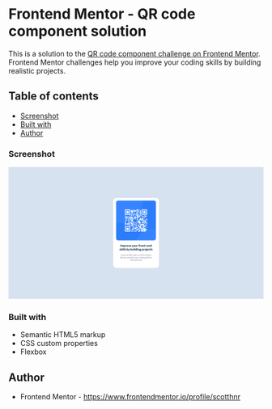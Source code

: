 # Frontend Mentor - QR code component solution

This is a solution to the [QR code component challenge on Frontend Mentor](https://www.frontendmentor.io/challenges/qr-code-component-iux_sIO_H). Frontend Mentor challenges help you improve your coding skills by building realistic projects. 

## Table of contents

- [Screenshot](#screenshot)
- [Built with](#built-with)
- [Author](#author)

### Screenshot

![](./screenshot.png)

### Built with

- Semantic HTML5 markup
- CSS custom properties
- Flexbox

## Author

- Frontend Mentor - https://www.frontendmentor.io/profile/scotthnr